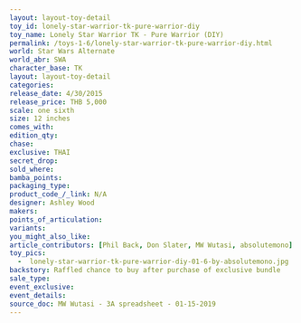 ```yaml
---
layout: layout-toy-detail 
toy_id: lonely-star-warrior-tk-pure-warrior-diy
toy_name: Lonely Star Warrior TK - Pure Warrior (DIY)
permalink: /toys-1-6/lonely-star-warrior-tk-pure-warrior-diy.html
world: Star Wars Alternate
world_abr: SWA
character_base: TK
layout: layout-toy-detail
categories: 
release_date: 4/30/2015
release_price: THB 5,000
scale: one sixth
size: 12 inches
comes_with: 
edition_qty: 
chase: 
exclusive: THAI
secret_drop: 
sold_where: 
bamba_points: 
packaging_type: 
product_code_/_link: N/A
designer: Ashley Wood
makers: 
points_of_articulation: 
variants: 
you_might_also_like: 
article_contributors: [Phil Back, Don Slater, MW Wutasi, absolutemono]
toy_pics: 
  -  lonely-star-warrior-tk-pure-warrior-diy-01-6-by-absolutemono.jpg
backstory: Raffled chance to buy after purchase of exclusive bundle
sale_type: 
event_exclusive: 
event_details: 
source_doc: MW Wutasi - 3A spreadsheet - 01-15-2019
---
```

